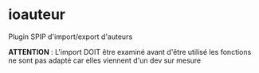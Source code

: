 # ioauteur

Plugin SPIP d'import/export d'auteurs

**ATTENTION** : L'import DOIT être examiné avant d'être utilisé les fonctions ne sont pas adapté car elles viennent d'un dev sur mesure

